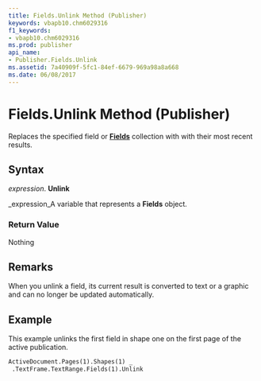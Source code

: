 ```yaml
---
title: Fields.Unlink Method (Publisher)
keywords: vbapb10.chm6029316
f1_keywords:
- vbapb10.chm6029316
ms.prod: publisher
api_name:
- Publisher.Fields.Unlink
ms.assetid: 7a40909f-5fc1-84ef-6679-969a98a8a668
ms.date: 06/08/2017
---
```



# Fields.Unlink Method (Publisher)

Replaces the specified field or **[Fields](fields-object-publisher.md)** collection with with their most recent results.


## Syntax

 _expression_. **Unlink**

 _expression_A variable that represents a **Fields** object.


### Return Value

Nothing


## Remarks

When you unlink a field, its current result is converted to text or a graphic and can no longer be updated automatically.


## Example

This example unlinks the first field in shape one on the first page of the active publication.


```vb
ActiveDocument.Pages(1).Shapes(1) _ 
 .TextFrame.TextRange.Fields(1).Unlink
```



